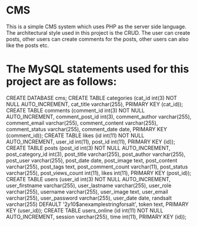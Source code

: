 # CMS
 This is a simple CMS system which uses PHP as the server side language.
 The architectural style used in this project is the CRUD.
 The user can create posts, other users can create comments for the posts, other users can also like the posts etc.

# The MySQL statements used for this project are as follows:

   CREATE DATABASE cms;
   CREATE TABLE categories (cat_id int(3) NOT NULL AUTO_INCREMENT, cat_title varchar(255), PRIMARY KEY (cat_id));
   CREATE TABLE comments (comment_id int(3) NOT NULL AUTO_INCREMENT, comment_post_id int(3), comment_author varchar(255), comment_email varchar(255), comment_content varchar(255), comment_status varchar(255), comment_date date, PRIMARY KEY (comment_id));
   CREATE TABLE likes (id int(11) NOT NULL AUTO_INCREMENT, user_id int(11), post_id int(11), PRIMARY KEY (id));
   CREATE TABLE posts (post_id int(3) NOT NULL AUTO_INCREMENT, post_category_id int(3), post_title varchar(255), post_author varchar(255), post_user varchar(255), post_date date, post_image text, post_content varchar(255), post_tags text, post_comment_count varchar(11), post_status varchar(255), post_views_count int(11), likes int(11), PRIMARY KEY (post_id));
   CREATE TABLE users (user_id int(3) NOT NULL AUTO_INCREMENT, user_firstname varchar(255), user_lastname varchar(255), user_role varchar(255), username varchar(255), user_image text, user_email varchar(255), user_password varchar(255), user_date date, randsalt varchar(255) DEFAULT '$2y$10$anexamplestringforsalt', token text, PRIMARY KEY (user_id));
   CREATE TABLE users_online (id int(11) NOT NULL AUTO_INCREMENT, session varchar(255), time int(11), PRIMARY KEY (id));
